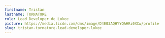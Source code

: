 ```yaml
---
firstname: Tristan
lastname: TORNATORE
role: Lead Developer de Lukee
picture: https://media.licdn.com/dms/image/D4E03AQHYYQAHRi0XCw/profile-displayphoto-shrink_100_100/0/1686298620405?e=1708560000&v=beta&t=51G9htasxSncUXjOUaSY05p8f8k1qOHUhj4q9wyizEQ
slug: tristan-tornatore-lead-developer-lukee
---
```

